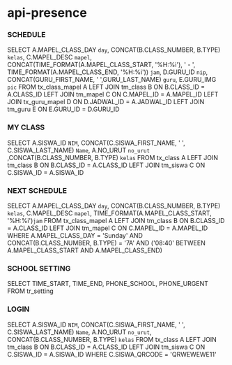 # api-presence
### SCHEDULE
SELECT A.MAPEL_CLASS_DAY `day`, CONCAT(B.CLASS_NUMBER, B.TYPE) `kelas`, C.MAPEL_DESC `mapel`, 
CONCAT(TIME_FORMAT(A.MAPEL_CLASS_START, '%H:%i'), ' - ', TIME_FORMAT(A.MAPEL_CLASS_END, '%H:%i')) `jam`, D.GURU_ID `nip`, CONCAT(GURU_FIRST_NAME, ' ',GURU_LAST_NAME) `guru`, E.GURU_IMG `pic` FROM tx_class_mapel A
LEFT JOIN tm_class B ON B.CLASS_ID = A.CLASS_ID
LEFT JOIN tm_mapel C ON C.MAPEL_ID = A.MAPEL_ID
LEFT JOIN tx_guru_mapel D ON D.JADWAL_ID = A.JADWAL_ID
LEFT JOIN tm_guru E ON E.GURU_ID = D.GURU_ID

### MY CLASS
SELECT A.SISWA_ID `NIM`, CONCAT(C.SISWA_FIRST_NAME, ' ', C.SISWA_LAST_NAME) `Name`, A.NO_URUT `no_urut` ,CONCAT(B.CLASS_NUMBER, B.TYPE) `kelas` FROM tx_class A
LEFT JOIN tm_class B ON B.CLASS_ID = A.CLASS_ID
LEFT JOIN tm_siswa C ON C.SISWA_ID = A.SISWA_ID

### NEXT SCHEDULE
SELECT A.MAPEL_CLASS_DAY `day`, CONCAT(B.CLASS_NUMBER, B.TYPE) `kelas`, C.MAPEL_DESC `mapel`, 
TIME_FORMAT(A.MAPEL_CLASS_START, '%H:%i')`jam` 
FROM tx_class_mapel A
LEFT JOIN tm_class B ON B.CLASS_ID = A.CLASS_ID
LEFT JOIN tm_mapel C ON C.MAPEL_ID = A.MAPEL_ID
WHERE A.MAPEL_CLASS_DAY = 'Sunday' AND CONCAT(B.CLASS_NUMBER, B.TYPE) = '7A' 
AND ('08:40' BETWEEN A.MAPEL_CLASS_START AND A.MAPEL_CLASS_END)

### SCHOOL SETTING
SELECT TIME_START, TIME_END, PHONE_SCHOOL, PHONE_URGENT FROM tr_setting 

### LOGIN
SELECT A.SISWA_ID `NIM`, CONCAT(C.SISWA_FIRST_NAME, ' ', C.SISWA_LAST_NAME) `Name`, A.NO_URUT `no_urut`, 
CONCAT(B.CLASS_NUMBER, B.TYPE) `kelas` 
FROM tx_class A
LEFT JOIN tm_class B ON B.CLASS_ID = A.CLASS_ID
LEFT JOIN tm_siswa C ON C.SISWA_ID = A.SISWA_ID
WHERE C.SISWA_QRCODE = 'QRWEWEWE11'
